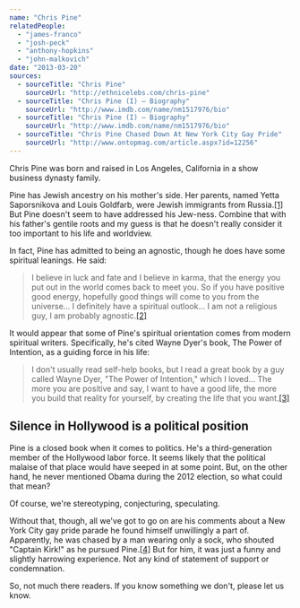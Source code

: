 ```yaml
---
name: "Chris Pine"
relatedPeople:
  - "james-franco"
  - "josh-peck"
  - "anthony-hopkins"
  - "john-malkovich"
date: "2013-03-20"
sources:
  - sourceTitle: "Chris Pine"
    sourceUrl: "http://ethnicelebs.com/chris-pine"
  - sourceTitle: "Chris Pine (I) – Biography"
    sourceUrl: "http://www.imdb.com/name/nm1517976/bio"
  - sourceTitle: "Chris Pine (I) – Biography"
    sourceUrl: "http://www.imdb.com/name/nm1517976/bio"
  - sourceTitle: "Chris Pine Chased Down At New York City Gay Pride"
    sourceUrl: "http://www.ontopmag.com/article.aspx?id=12256"
---
```


Chris Pine was born and raised in Los Angeles, California in a show business dynasty family.

Pine has Jewish ancestry on his mother's side. Her parents, named Yetta Saporsnikova and Louis Goldfarb, were Jewish immigrants from Russia.<a class="source-citation" href="http://ethnicelebs.com/chris-pine" title="Chris Pine">[1]</a> But Pine doesn't seem to have addressed his Jew-ness. Combine that with his father's gentile roots and my guess is that he doesn't really consider it too important to his life and worldview.

In fact, Pine has admitted to being an agnostic, though he does have some spiritual leanings. He said:

>I believe in luck and fate and I believe in karma, that the energy you put out in the world comes back to meet you. So if you have positive good energy, hopefully good things will come to you from the universe… I definitely have a spiritual outlook… I am not a religious guy, I am probably agnostic.<a class="source-citation" href="http://www.imdb.com/name/nm1517976/bio" title="Chris Pine (I) – Biography">[2]</a>

It would appear that some of Pine's spiritual orientation comes from modern spiritual writers. Specifically, he's cited Wayne Dyer's book, The Power of Intention, as a guiding force in his life:

>I don't usually read self-help books, but I read a great book by a guy called Wayne Dyer, "The Power of Intention," which I loved… The more you are positive and say, I want to have a good life, the more you build that reality for yourself, by creating the life that you want.<a class="source-citation" href="http://www.imdb.com/name/nm1517976/bio" title="Chris Pine (I) – Biography">[3]</a>

## 

## Silence in Hollywood is a political position

Pine is a closed book when it comes to politics. He's a third-generation member of the Hollywood labor force. It seems likely that the political malaise of that place would have seeped in at some point. But, on the other hand, he never mentioned Obama during the 2012 election, so what could that mean?

Of course, we're stereotyping, conjecturing, speculating.

Without that, though, all we've got to go on are his comments about a New York City gay pride parade he found himself unwillingly a part of. Apparently, he was chased by a man wearing only a sock, who shouted "Captain Kirk!" as he pursued Pine.<a class="source-citation" href="http://www.ontopmag.com/article.aspx?id=12256" title="Chris Pine Chased Down At New York City Gay Pride">[4]</a> But for him, it was just a funny and slightly harrowing experience. Not any kind of statement of support or condemnation.

So, not much there readers. If you know something we don't, please let us know.